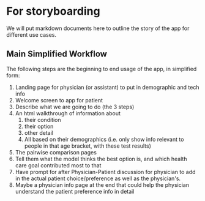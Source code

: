 # For storyboarding

We will put markdown documents here to outline the story of the app for different use cases.


## Main Simplified Workflow
The following steps are the beginning to end usage of the app, in simplified form:


1. Landing page for physician (or assistant) to put in demographic and tech info
2. Welcome screen to app for patient
3. Describe what we are going to do (the 3 steps)
4. An html walkthrough of information about
    1. their condition
    1. their option  
    1. other detail
    1. All based on their demographics (i.e. only show info relevant to people in that age bracket, with these test results)
5. The pairwise comparison pages
6. Tell them what the model thinks the best option is, and which health care goal contributed most to that
7. Have prompt for after Physician-Patient discussion for physician to add in the actual patient choice/preference as well as the physician's.
8. Maybe a physician info page at the end that could help the physician understand the patient preference info in detail
